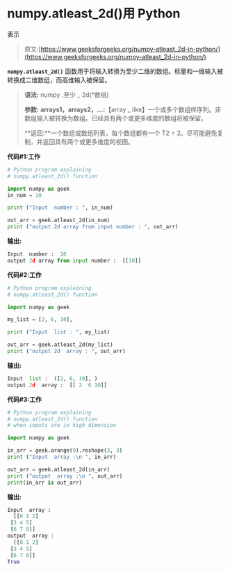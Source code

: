 # numpy.atleast_2d()用 Python

表示

> 原文:[https://www.geeksforgeeks.org/numpy-atleast_2d-in-python/](https://www.geeksforgeeks.org/numpy-atleast_2d-in-python/)

**`numpy.atleast_2d()`** 函数用于将输入转换为至少二维的数组。标量和一维输入被转换成二维数组，而高维输入被保留。

> **语法:** numpy .至少 _ 2d(*数组)
> 
> **参数:**
> **arrays1，arrays2，…:**【array _ like】一个或多个数组样序列。非数组输入被转换为数组。已经具有两个或更多维度的数组将被保留。
> 
> **返回:**一个数组或数组列表，每个数组都有一个 T2 = 2。尽可能避免复制，并返回具有两个或更多维度的视图。

**代码#1:工作**

```py
# Python program explaining
# numpy.atleast_2d() function

import numpy as geek
in_num = 10

print ("Input  number : ", in_num)

out_arr = geek.atleast_2d(in_num)
print ("output 2d array from input number : ", out_arr) 
```

**输出:**

```py
Input  number :  10
output 2d array from input number :  [[10]]

```

**代码#2:工作**

```py
# Python program explaining
# numpy.atleast_2d() function

import numpy as geek

my_list = [2, 6, 10], 

print ("Input  list : ", my_list)

out_arr = geek.atleast_2d(my_list) 
print ("output 2d  array : ", out_arr) 
```

**输出:**

```py
Input  list :  ([2, 6, 10], )
output 2d  array :  [[ 2  6 10]]

```

**代码#3:工作**

```py
# Python program explaining
# numpy.atleast_2d() function
# when inputs are in high dimension

import numpy as geek

in_arr = geek.arange(9).reshape(3, 3)
print ("Input  array :\n ", in_arr)

out_arr = geek.atleast_2d(in_arr)
print ("output  array :\n ", out_arr)
print(in_arr is out_arr)
```

**输出:**

```py
Input  array :
  [[0 1 2]
 [3 4 5]
 [6 7 8]]
output  array :
  [[0 1 2]
 [3 4 5]
 [6 7 8]]
True

```